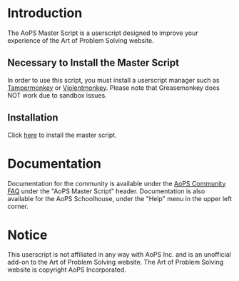 # Introduction #
The AoPS Master Script is a userscript designed to improve your experience of the Art of Problem Solving website.
## Necessary to Install the Master Script ##
In order to use this script, you must install a userscript manager such as [Tampermonkey](https://tampermonkey.net/) or [Violentmonkey](https://violentmonkey.github.io/). Please note that Greasemonkey does NOT work due to sandbox issues.
## Installation ##
Click [here](https://raw.githubusercontent.com/casithepython/aops-master-script/master/script.user.js) to install the master script.
# Documentation #
Documentation for the community is available under the [AoPS Community FAQ](https://artofproblemsolving.com/community/faq) under the "AoPS Master Script" header. Documentation is also available for the AoPS Schoolhouse, under the "Help" menu in the upper left corner.
# Notice #
This userscript is not affiliated in any way with AoPS Inc. and is an unofficial add-on to the Art of Problem Solving website. The Art of Problem Solving website is copyright AoPS Incorporated.

